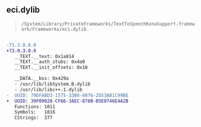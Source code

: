 ## eci.dylib

> `/System/Library/PrivateFrameworks/TextToSpeechKonaSupport.framework/Frameworks/eci.dylib`

```diff

-71.3.0.0.0
+73.0.3.0.0
   __TEXT.__text: 0x1a814
   __TEXT.__auth_stubs: 0x4a0
   __TEXT.__init_offsets: 0x10

   __DATA.__bss: 0x429a
   - /usr/lib/libSystem.B.dylib
   - /usr/lib/libc++.1.dylib
-  UUID: 79DFABD3-1575-33B8-8876-2D53AB1C99BE
+  UUID: 39F09028-CF66-3AEC-878B-B5E0746E4A2B
   Functions: 1011
   Symbols:   1816
   CStrings:  377

```
